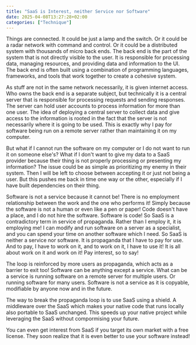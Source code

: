 ```yaml
---
title: "SaaS is Interest, neither Service nor Software"
date: 2025-04-08T13:27:28+02:00
categories: ["Technique"]
---
```

Things are connected. It could be just a lamp and the switch. Or it could be a radar network with command and control. Or it could be a distributed system with thousands of micro back ends. The back end is the part of the system that is not directly visible to the user. It is responsible for processing data, managing resources, and providing data and information to the UI. The back end is often built using a combination of programming languages, frameworks, and tools that work together to create a cohesive system.

As stuff are not in the same network necessarily, it is given internet access. Who owns the back end is a separate subject, but technically it is a central server that is responsible for processing requests and sending responses. The server can hold user accounts to process information for more than one user. The idea of deploying a central server to collect data and give access to the information is rooted in the fact that the server is not necessarily where it is going to be used. This is exactly why I pay for software being run on a remote server rather than maintaining it on my computer.

But what if I cannot run the software on my computer or I do not want to run it on someone else's? What if I don't want to give my data to a SaaS provider because their thing is not properly processing or presenting my information? The issue could be as simple as prioritizing my enemy in their system. Then I will be left to choose between accepting it or just not being a user. But this pushes me back in time one way or the other, especially if I have built dependencies on their thing.

Software is not a service because it cannot be! There is no employment relationship between the work and the one who performs it! Simply because the software is not a human or even like a pen or paper! Code doesn't have a place, and I do not hire the software. Software is code! So SaaS is a contradictory term in service of propaganda. Rather than I employ it, it is employing me! I can modify and run software on a server as a specialist, and you can spend your time on another software which I need. So SaaS is neither a service nor software. It is propaganda that I have to pay for use. And to pay, I have to work on it, and to work on it, I have to use it! It is all about work on it and work on it! Pay interest, so to say!

The loop is reinforced by more users as propaganda, which acts as a barrier to exit too! Software can be anything except a service. What can be a service is running software on a remote server for multiple users. Or running software for many users. Software is not a service as it is copyable, modifiable by anyone now and in the future.

The way to break the propaganda loop is to use SaaS using a shield. A middleware over the SaaS which makes your native code that runs locally also portable to SaaS unchanged. This speeds up your native project while leveraging the SaaS without compormising your future.

You can even get interest from SaaS if you target its own market with a free license. They soon realize that it is even better to use your software instead!
